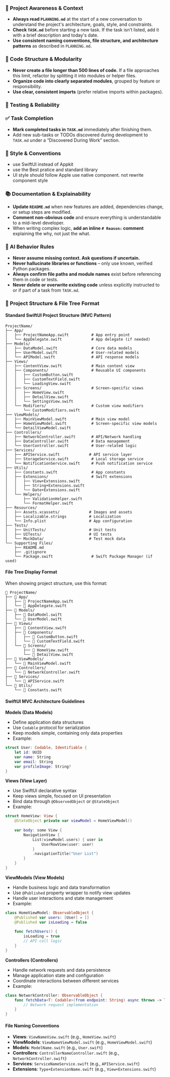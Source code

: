 ### 🔄 Project Awareness & Context
- **Always read `PLANNING.md`** at the start of a new conversation to understand the project's architecture, goals, style, and constraints.
- **Check `TASK.md`** before starting a new task. If the task isn’t listed, add it with a brief description and today's date.
- **Use consistent naming conventions, file structure, and architecture patterns** as described in `PLANNING.md`.

### 🧱 Code Structure & Modularity
- **Never create a file longer than 500 lines of code.** If a file approaches this limit, refactor by splitting it into modules or helper files.
- **Organize code into clearly separated modules**, grouped by feature or responsibility.
- **Use clear, consistent imports** (prefer relative imports within packages).

### 🧪 Testing & Reliability

### ✅ Task Completion
- **Mark completed tasks in `TASK.md`** immediately after finishing them.
- Add new sub-tasks or TODOs discovered during development to `TASK.md` under a “Discovered During Work” section.

### 📎 Style & Conventions
- use SwiftUI instead of Appkit
- use the Best pratice and standard library
- UI style should follow Apple use native component. not rewrite component style


### 📚 Documentation & Explainability
- **Update `README.md`** when new features are added, dependencies change, or setup steps are modified.
- **Comment non-obvious code** and ensure everything is understandable to a mid-level developer.
- When writing complex logic, **add an inline `# Reason:` comment** explaining the why, not just the what.

### 🧠 AI Behavior Rules
- **Never assume missing context. Ask questions if uncertain.**
- **Never hallucinate libraries or functions** – only use known, verified Python packages.
- **Always confirm file paths and module names** exist before referencing them in code or tests.
- **Never delete or overwrite existing code** unless explicitly instructed to or if part of a task from `TASK.md`.

### 📁 Project Structure & File Tree Format

#### Standard SwiftUI Project Structure (MVC Pattern)
```
ProjectName/
├── App/
│   ├── ProjectNameApp.swift          # App entry point
│   └── AppDelegate.swift             # App delegate (if needed)
├── Models/
│   ├── DataModel.swift               # Core data models
│   ├── UserModel.swift               # User-related models
│   └── APIModel.swift                # API response models
├── Views/
│   ├── ContentView.swift             # Main content view
│   ├── Components/                   # Reusable UI components
│   │   ├── CustomButton.swift
│   │   ├── CustomTextField.swift
│   │   └── LoadingView.swift
│   ├── Screens/                      # Screen-specific views
│   │   ├── HomeView.swift
│   │   ├── DetailView.swift
│   │   └── SettingsView.swift
│   └── Modifiers/                    # Custom view modifiers
│       └── CustomModifiers.swift
├── ViewModels/
│   ├── MainViewModel.swift           # Main view model
│   ├── HomeViewModel.swift           # Screen-specific view models
│   └── DetailViewModel.swift
├── Controllers/
│   ├── NetworkController.swift       # API/Network handling
│   ├── DataController.swift          # Data management
│   └── UserController.swift          # User-related logic
├── Services/
│   ├── APIService.swift             # API service layer
│   ├── StorageService.swift          # Local storage service
│   └── NotificationService.swift     # Push notification service
├── Utils/
│   ├── Constants.swift               # App constants
│   ├── Extensions/                   # Swift extensions
│   │   ├── View+Extensions.swift
│   │   ├── String+Extensions.swift
│   │   └── Date+Extensions.swift
│   └── Helpers/
│       ├── ValidationHelper.swift
│       └── FormatHelper.swift
├── Resources/
│   ├── Assets.xcassets/             # Images and assets
│   ├── Localizable.strings          # Localization
│   └── Info.plist                   # App configuration
├── Tests/
│   ├── UnitTests/                   # Unit tests
│   ├── UITests/                     # UI tests
│   └── MockData/                    # Test mock data
└── Supporting Files/
    ├── README.md
    ├── .gitignore
    └── Package.swift                 # Swift Package Manager (if used)
```

#### File Tree Display Format
When showing project structure, use this format:
```
📁 ProjectName/
├── 📁 App/
│   ├── 📄 ProjectNameApp.swift
│   └── 📄 AppDelegate.swift
├── 📁 Models/
│   ├── 📄 DataModel.swift
│   └── 📄 UserModel.swift
├── 📁 Views/
│   ├── 📄 ContentView.swift
│   ├── 📁 Components/
│   │   ├── 📄 CustomButton.swift
│   │   └── 📄 CustomTextField.swift
│   └── 📁 Screens/
│       ├── 📄 HomeView.swift
│       └── 📄 DetailView.swift
├── 📁 ViewModels/
│   └── 📄 MainViewModel.swift
├── 📁 Controllers/
│   └── 📄 NetworkController.swift
├── 📁 Services/
│   └── 📄 APIService.swift
└── 📁 Utils/
    └── 📄 Constants.swift
```

#### SwiftUI MVC Architecture Guidelines

**Models (Data Models)**
- Define application data structures
- Use `Codable` protocol for serialization
- Keep models simple, containing only data properties
- Example:
```swift
struct User: Codable, Identifiable {
    let id: UUID
    var name: String
    var email: String
    var profileImage: String?
}
```

**Views (View Layer)**
- Use SwiftUI declarative syntax
- Keep views simple, focused on UI presentation
- Bind data through `@ObservedObject` or `@StateObject`
- Example:
```swift
struct HomeView: View {
    @StateObject private var viewModel = HomeViewModel()
    
    var body: some View {
        NavigationView {
            List(viewModel.users) { user in
                UserRowView(user: user)
            }
            .navigationTitle("User List")
        }
    }
}
```

**ViewModels (View Models)**
- Handle business logic and data transformation
- Use `@Published` property wrapper to notify view updates
- Handle user interactions and state management
- Example:
```swift
class HomeViewModel: ObservableObject {
    @Published var users: [User] = []
    @Published var isLoading = false
    
    func fetchUsers() {
        isLoading = true
        // API call logic
    }
}
```

**Controllers (Controllers)**
- Handle network requests and data persistence
- Manage application state and configuration
- Coordinate interactions between different services
- Example:
```swift
class NetworkController: ObservableObject {
    func fetchData<T: Codable>(from endpoint: String) async throws -> T {
        // Network request implementation
    }
}
```

#### File Naming Conventions
- **Views**: `ViewNameView.swift` (e.g., `HomeView.swift`)
- **ViewModels**: `ViewNameViewModel.swift` (e.g., `HomeViewModel.swift`)
- **Models**: `ModelName.swift` (e.g., `User.swift`)
- **Controllers**: `ControllerNameController.swift` (e.g., `NetworkController.swift`)
- **Services**: `ServiceNameService.swift` (e.g., `APIService.swift`)
- **Extensions**: `Type+ExtensionName.swift` (e.g., `View+Extensions.swift`)
